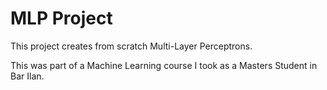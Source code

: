 # MLP Project
This project creates from scratch Multi-Layer Perceptrons.

This was part of a Machine Learning course I took as a Masters Student in Bar Ilan.
